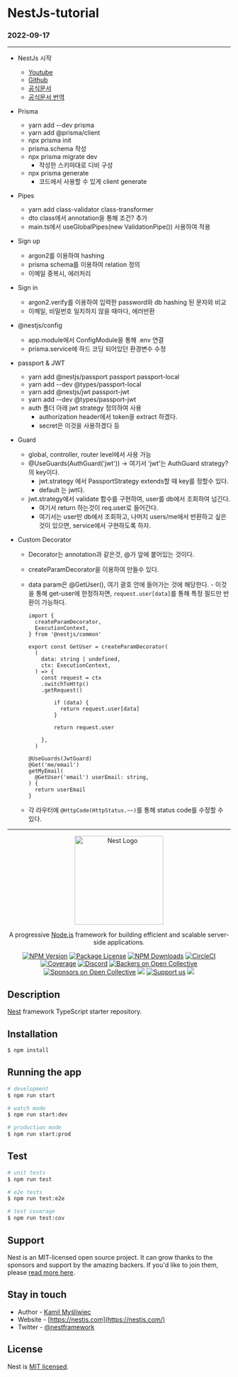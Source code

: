 # NestJs-tutorial

### **2022-09-17**

---

- NestJs 시작

  - [Youtube](https://www.youtube.com/watch?v=GHTA143_b-s&t=8225s)
  - [Github](https://github.com/vladwulf/nestjs-api-tutorial)
  - [공식문서](https://docs.nestjs.com/first-steps)
  - [공식문서 번역](https://velog.io/@mskwon/series/Nest-JS-%EA%B3%B5%EC%8B%9D%EB%AC%B8%EC%84%9C-%EB%B2%88%EC%97%AD%ED%95%98%EA%B8%B0)

- Prisma

  - yarn add --dev prisma
  - yarn add @prisma/client
  - npx prisma init
  - prisma.schema 작성
  - npx prisma migrate dev
    - 작성한 스키마대로 디비 구성
  - npx prisma generate
    - 코드에서 사용할 수 있게 client generate

- Pipes

  - yarn add class-validator class-transformer
  - dto class에서 annotation을 통해 조건? 추가
  - main.ts에서 useGlobalPipes(new ValidationPipe()) 사용하여 적용

- Sign up

  - argon2를 이용하여 hashing
  - prisma schema를 이용하여 relation 정의
  - 이메일 중복시, 에러처리

- Sign in

  - argon2.verify를 이용하여 입력한 password와 db hashing 된 문자와 비교
  - 이메일, 비밀번호 일치하지 않을 때마다, 에러반환

- @nestjs/config

  - app.module에서 ConfigModule을 통해 .env 연결
  - prisma.service에 하드 코딩 되어있던 환경변수 수정

- passport & JWT

  - yarn add @nestjs/passport passport passport-local
  - yarn add --dev @types/passport-local
  - yarn add @nestjs/jwt passport-jwt
  - yarn add --dev @types/passport-jwt
  - auth 폴더 아래 jwt strategy 정의하여 사용
    - authorization header에서 token을 extract 하겠다.
    - secret은 이것을 사용하겠다 등

- Guard

  - global, controller, router level에서 사용 가능
  - @UseGuards(AuthGuard('jwt')) -> 여기서 'jwt'는 AuthGuard strategy?의 key이다.
    - jwt.strategy 에서 PassportStrategy extends할 때 key를 정할수 있다.
    - default 는 jwt다.
  - jwt.strategy에서 validate 함수를 구현하여, user를 db에서 조회하여 넘긴다.
    - 여기서 return 하는것이 req.user로 들어간다.
    - 여기서는 user만 db에서 조회하고, 나머지 users/me에서 반환하고 싶은것이 있으면, service에서 구현하도록 하자.

- Custom Decorator

  - Decorator는 annotation과 같은것, @가 앞에 붙어있는 것이다.
  - createParamDecorator을 이용하여 만들수 있다.
  - data param은 @GetUser(), 여기 괄호 안에 들어가는 것에 해당한다. - 이것을 통해 get-user에 한정하자면, `request.user[data]`를 통해 특정 필드만 반환이 가능하다.

    ```
    import {
      createParamDecorator,
      ExecutionContext,
    } from '@nestjs/common'

    export const GetUser = createParamDecorator(
      (
        data: string | undefined,
        ctx: ExecutionContext,
      ) => {
        const request = ctx
        .switchToHttp()
        .getRequest()

            if (data) {
              return request.user[data]
            }

            return request.user

        },
      )
    ```

    ```
    @UseGuards(JwtGuard)
    @Get('me/email')
    getMyEmail(
      @GetUser('email') userEmail: string,
    ) {
      return userEmail
    }
    ```

  - 각 라우터에 `@HttpCode(HttpStatus.~~)`를 통해 status code를 수정할 수 있다.

---

<p align="center">
  <a href="http://nestjs.com/" target="blank"><img src="https://nestjs.com/img/logo-small.svg" width="200" alt="Nest Logo" /></a>
</p>

[circleci-image]: https://img.shields.io/circleci/build/github/nestjs/nest/master?token=abc123def456
[circleci-url]: https://circleci.com/gh/nestjs/nest

  <p align="center">A progressive <a href="http://nodejs.org" target="_blank">Node.js</a> framework for building efficient and scalable server-side applications.</p>
    <p align="center">
<a href="https://www.npmjs.com/~nestjscore" target="_blank"><img src="https://img.shields.io/npm/v/@nestjs/core.svg" alt="NPM Version" /></a>
<a href="https://www.npmjs.com/~nestjscore" target="_blank"><img src="https://img.shields.io/npm/l/@nestjs/core.svg" alt="Package License" /></a>
<a href="https://www.npmjs.com/~nestjscore" target="_blank"><img src="https://img.shields.io/npm/dm/@nestjs/common.svg" alt="NPM Downloads" /></a>
<a href="https://circleci.com/gh/nestjs/nest" target="_blank"><img src="https://img.shields.io/circleci/build/github/nestjs/nest/master" alt="CircleCI" /></a>
<a href="https://coveralls.io/github/nestjs/nest?branch=master" target="_blank"><img src="https://coveralls.io/repos/github/nestjs/nest/badge.svg?branch=master#9" alt="Coverage" /></a>
<a href="https://discord.gg/G7Qnnhy" target="_blank"><img src="https://img.shields.io/badge/discord-online-brightgreen.svg" alt="Discord"/></a>
<a href="https://opencollective.com/nest#backer" target="_blank"><img src="https://opencollective.com/nest/backers/badge.svg" alt="Backers on Open Collective" /></a>
<a href="https://opencollective.com/nest#sponsor" target="_blank"><img src="https://opencollective.com/nest/sponsors/badge.svg" alt="Sponsors on Open Collective" /></a>
  <a href="https://paypal.me/kamilmysliwiec" target="_blank"><img src="https://img.shields.io/badge/Donate-PayPal-ff3f59.svg"/></a>
    <a href="https://opencollective.com/nest#sponsor"  target="_blank"><img src="https://img.shields.io/badge/Support%20us-Open%20Collective-41B883.svg" alt="Support us"></a>
  <a href="https://twitter.com/nestframework" target="_blank"><img src="https://img.shields.io/twitter/follow/nestframework.svg?style=social&label=Follow"></a>
</p>
  <!--[![Backers on Open Collective](https://opencollective.com/nest/backers/badge.svg)](https://opencollective.com/nest#backer)
  [![Sponsors on Open Collective](https://opencollective.com/nest/sponsors/badge.svg)](https://opencollective.com/nest#sponsor)-->

## Description

[Nest](https://github.com/nestjs/nest) framework TypeScript starter repository.

## Installation

```bash
$ npm install
```

## Running the app

```bash
# development
$ npm run start

# watch mode
$ npm run start:dev

# production mode
$ npm run start:prod
```

## Test

```bash
# unit tests
$ npm run test

# e2e tests
$ npm run test:e2e

# test coverage
$ npm run test:cov
```

## Support

Nest is an MIT-licensed open source project. It can grow thanks to the sponsors and support by the amazing backers. If you'd like to join them, please [read more here](https://docs.nestjs.com/support).

## Stay in touch

- Author - [Kamil Myśliwiec](https://kamilmysliwiec.com)
- Website - [https://nestjs.com](https://nestjs.com/)
- Twitter - [@nestframework](https://twitter.com/nestframework)

## License

Nest is [MIT licensed](LICENSE).
